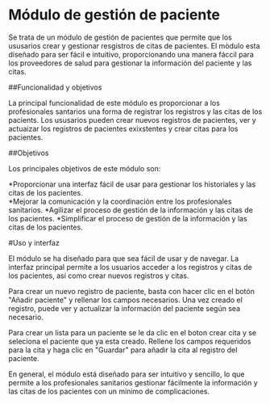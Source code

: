 # Módulo de gestión de paciente 

Se trata de un módulo de gestión de pacientes que permite que los ususarios crear y gestionar resgistros de citas de pacientes. El mòdulo esta diseñado para ser fácil e intuitivo,
proporcionando una manera fáccil para los proveedores de salud para gestionar la información del paciente y las citas.

##Funcionalidad y objetivos

La principal funcionalidad de este módulo es proporcionar a los profesionales santarios una forma de registrar los registros y las citas de los pacients. Los ususarios pueden crear nuevos registros de pacientes, ver y actuaizar los registros de pacientes exixstentes y crear citas para los pacientes.


##Objetivos

Los principales objetivos de este módulo son:

*Proporcionar una interfaz fácil de usar para gestionar los historiales y las citas de los pacientes.	
*Mejorar la comunicación y la coordinación entre los profesionales sanitarios.
*Agilizar el proceso de gestión de la información y las citas de los pacientes.
*Simplificar el proceso de gestión de la información y las citas de los pacientes.


#Uso y interfaz

El módulo se ha diseñado para que sea fácil de usar y de navegar. La interfaz principal permite a los usuarios acceder a los registros y citas de los pacientes, así como crear nuevos registros y citas.

Para crear un nuevo registro de paciente, basta con hacer clic en el botón "Añadir paciente" y rellenar los campos necesarios. Una vez creado el registro, puede ver y actualizar la información del paciente según sea necesario.

Para crear un lista para un paciente se le da clic en el boton crear cita y se seleciona el paciente que ya esta creado. Rellene los campos requeridos para la cita y haga clic en "Guardar" para añadir la cita al registro del paciente.

En general, el módulo está diseñado para ser intuitivo y sencillo, lo que permite a los profesionales sanitarios gestionar fácilmente la información y las citas de los pacientes con un mínimo de complicaciones.

